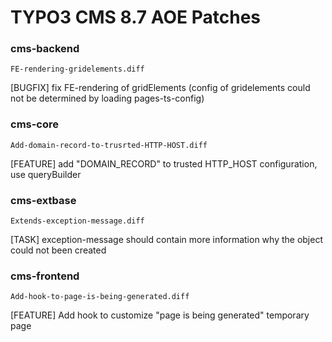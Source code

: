 # TYPO3 CMS 8.7 AOE Patches

### cms-backend

`FE-rendering-gridelements.diff`

[BUGFIX] fix FE-rendering of gridElements (config of gridelements could not be determined by loading pages-ts-config)

### cms-core

`Add-domain-record-to-trusrted-HTTP-HOST.diff`

[FEATURE] add "DOMAIN_RECORD" to trusted HTTP_HOST configuration, use queryBuilder

### cms-extbase

`Extends-exception-message.diff`

[TASK] exception-message should contain more information why the object could not been created

### cms-frontend

`Add-hook-to-page-is-being-generated.diff`

[FEATURE] Add hook to customize "page is being generated" temporary page

